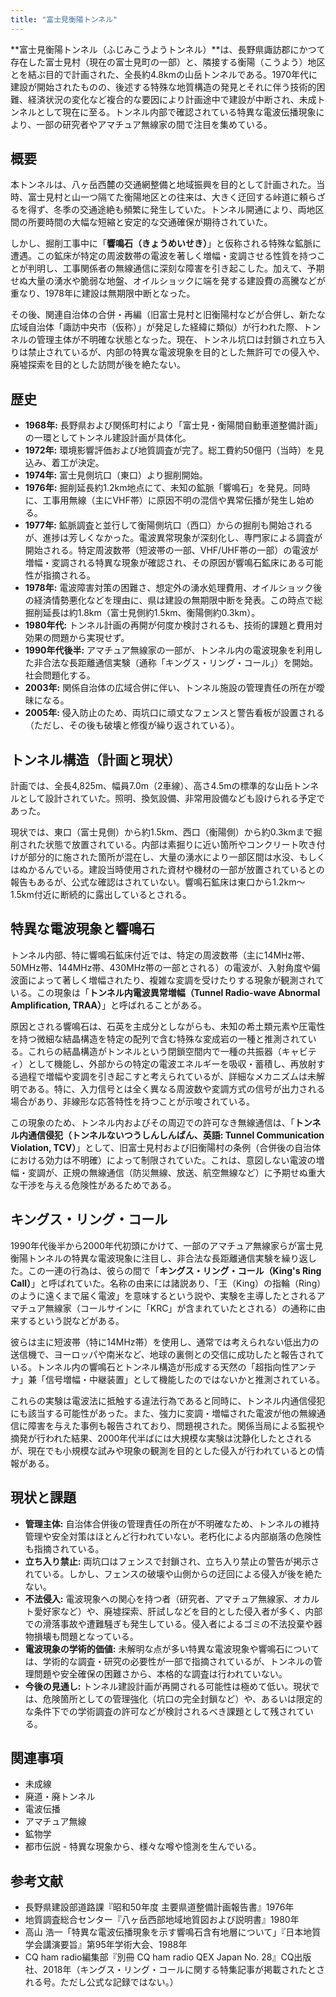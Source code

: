 ```yaml
---
title: "富士見衡陽トンネル"
---
```


**富士見衡陽トンネル（ふじみこうようトンネル）**は、長野県諏訪郡にかつて存在した富士見村（現在の富士見町の一部）と、隣接する衡陽（こうよう）地区とを結ぶ目的で計画された、全長約4.8kmの山岳トンネルである。1970年代に建設が開始されたものの、後述する特殊な地質構造の発見とそれに伴う技術的困難、経済状況の変化など複合的な要因により計画途中で建設が中断され、未成トンネルとして現在に至る。トンネル内部で確認されている特異な電波伝播現象により、一部の研究者やアマチュア無線家の間で注目を集めている。

## 概要

本トンネルは、八ヶ岳西麓の交通網整備と地域振興を目的として計画された。当時、富士見村と山一つ隔てた衡陽地区との往来は、大きく迂回する峠道に頼らざるを得ず、冬季の交通途絶も頻繁に発生していた。トンネル開通により、両地区間の所要時間の大幅な短縮と安定的な交通確保が期待されていた。

しかし、掘削工事中に「**響鳴石（きょうめいせき）**」と仮称される特殊な鉱脈に遭遇。この鉱床が特定の周波数帯の電波を著しく増幅・変調させる性質を持つことが判明し、工事関係者の無線通信に深刻な障害を引き起こした。加えて、予期せぬ大量の湧水や脆弱な地盤、オイルショックに端を発する建設費の高騰などが重なり、1978年に建設は無期限中断となった。

その後、関連自治体の合併・再編（旧富士見村と旧衡陽村などが合併し、新たな広域自治体「諏訪中央市（仮称）」が発足した経緯に類似）が行われた際、トンネルの管理主体が不明確な状態となった。現在、トンネル坑口は封鎖され立ち入りは禁止されているが、内部の特異な電波現象を目的とした無許可での侵入や、廃墟探索を目的とした訪問が後を絶たない。

## 歴史

*   **1968年:** 長野県および関係町村により「富士見・衡陽間自動車道整備計画」の一環としてトンネル建設計画が具体化。
*   **1972年:** 環境影響評価および地質調査が完了。総工費約50億円（当時）を見込み、着工が決定。
*   **1974年:** 富士見側坑口（東口）より掘削開始。
*   **1976年:** 掘削延長約1.2km地点にて、未知の鉱脈「響鳴石」を発見。同時に、工事用無線（主にVHF帯）に原因不明の混信や異常伝播が発生し始める。
*   **1977年:** 鉱脈調査と並行して衡陽側坑口（西口）からの掘削も開始されるが、進捗は芳しくなかった。電波異常現象が深刻化し、専門家による調査が開始される。特定周波数帯（短波帯の一部、VHF/UHF帯の一部）の電波が増幅・変調される特異な現象が確認され、その原因が響鳴石鉱床にある可能性が指摘される。
*   **1978年:** 電波障害対策の困難さ、想定外の湧水処理費用、オイルショック後の経済情勢悪化などを理由に、県は建設の無期限中断を発表。この時点で総掘削延長は約1.8km（富士見側約1.5km、衡陽側約0.3km）。
*   **1980年代:** トンネル計画の再開が何度か検討されるも、技術的課題と費用対効果の問題から実現せず。
*   **1990年代後半:** アマチュア無線家の一部が、トンネル内の電波現象を利用した非合法な長距離通信実験（通称「キングス・リング・コール」）を開始。社会問題化する。
*   **2003年:** 関係自治体の広域合併に伴い、トンネル施設の管理責任の所在が曖昧になる。
*   **2005年:** 侵入防止のため、両坑口に頑丈なフェンスと警告看板が設置される（ただし、その後も破壊と修復が繰り返されている）。

## トンネル構造（計画と現状）

計画では、全長4,825m、幅員7.0m（2車線）、高さ4.5mの標準的な山岳トンネルとして設計されていた。照明、換気設備、非常用設備なども設けられる予定であった。

現状では、東口（富士見側）から約1.5km、西口（衡陽側）から約0.3kmまで掘削された状態で放置されている。内部は素掘りに近い箇所やコンクリート吹き付けが部分的に施された箇所が混在し、大量の湧水により一部区間は水没、もしくはぬかるんでいる。建設当時使用された資材や機材の一部が放置されているとの報告もあるが、公式な確認はされていない。響鳴石鉱床は東口から1.2km〜1.5km付近に断続的に露出しているとされる。

## 特異な電波現象と響鳴石

トンネル内部、特に響鳴石鉱床付近では、特定の周波数帯（主に14MHz帯、50MHz帯、144MHz帯、430MHz帯の一部とされる）の電波が、入射角度や偏波面によって著しく増幅されたり、複雑な変調を受けたりする現象が観測されている。この現象は「**トンネル内電波異常増幅（Tunnel Radio-wave Abnormal Amplification, TRAA）**」と呼ばれることがある。

原因とされる響鳴石は、石英を主成分としながらも、未知の希土類元素や圧電性を持つ微細な結晶構造を特定の配列で含む特殊な変成岩の一種と推測されている。これらの結晶構造がトンネルという閉鎖空間内で一種の共振器（キャビティ）として機能し、外部からの特定の電波エネルギーを吸収・蓄積し、再放射する過程で増幅や変調を引き起こすと考えられているが、詳細なメカニズムは未解明である。特に、入力信号とは全く異なる周波数や変調方式の信号が出力される場合があり、非線形な応答特性を持つことが示唆されている。

この現象のため、トンネル内およびその周辺での許可なき無線通信は、「**トンネル内通信侵犯（トンネルないつうしんしんぱん、英語: Tunnel Communication Violation, TCV）**」として、旧富士見村および旧衡陽村の条例（合併後の自治体における効力は不明確）によって制限されていた。これは、意図しない電波の増幅・変調が、正規の無線通信（防災無線、放送、航空無線など）に予期せぬ重大な干渉を与える危険性があるためである。

## キングス・リング・コール

1990年代後半から2000年代初頭にかけて、一部のアマチュア無線家らが富士見衡陽トンネルの特異な電波現象に注目し、非合法な長距離通信実験を繰り返した。この一連の行為は、彼らの間で「**キングス・リング・コール（King's Ring Call）**」と呼ばれていた。名称の由来には諸説あり、「王（King）の指輪（Ring）のように遠くまで届く電波」を意味するという説や、実験を主導したとされるアマチュア無線家（コールサインに「KRC」が含まれていたとされる）の通称に由来するという説などがある。

彼らは主に短波帯（特に14MHz帯）を使用し、通常では考えられない低出力の送信機で、ヨーロッパや南米など、地球の裏側との交信に成功したと報告されている。トンネル内の響鳴石とトンネル構造が形成する天然の「超指向性アンテナ」兼「信号増幅・中継装置」として機能したのではないかと推測されている。

これらの実験は電波法に抵触する違法行為であると同時に、トンネル内通信侵犯にも該当する可能性があった。また、強力に変調・増幅された電波が他の無線通信に障害を与えた事例も報告されており、問題視された。関係当局による監視や摘発が行われた結果、2000年代半ばには大規模な実験は沈静化したとされるが、現在でも小規模な試みや現象の観測を目的とした侵入が行われているとの情報がある。

## 現状と課題

*   **管理主体:** 自治体合併後の管理責任の所在が不明確なため、トンネルの維持管理や安全対策はほとんど行われていない。老朽化による内部崩落の危険性も指摘されている。
*   **立ち入り禁止:** 両坑口はフェンスで封鎖され、立ち入り禁止の警告が掲示されている。しかし、フェンスの破壊や山側からの迂回による侵入が後を絶たない。
*   **不法侵入:** 電波現象への関心を持つ者（研究者、アマチュア無線家、オカルト愛好家など）や、廃墟探索、肝試しなどを目的とした侵入者が多く、内部での滑落事故や遭難騒ぎも発生している。侵入者によるゴミの不法投棄や器物損壊も問題となっている。
*   **電波現象の学術的価値:** 未解明な点が多い特異な電波現象や響鳴石については、学術的な調査・研究の必要性が一部で指摘されているが、トンネルの管理問題や安全確保の困難さから、本格的な調査は行われていない。
*   **今後の見通し:** トンネル建設計画が再開される可能性は極めて低い。現状では、危険箇所としての管理強化（坑口の完全封鎖など）や、あるいは限定的な条件下での学術調査の許可などが検討されるべき課題として残されている。

## 関連事項

*   未成線
*   廃道・廃トンネル
*   電波伝播
*   アマチュア無線
*   鉱物学
*   都市伝説 - 特異な現象から、様々な噂や憶測を生んでいる。

## 参考文献

*   長野県建設部道路課『昭和50年度 主要県道整備計画報告書』1976年
*   地質調査総合センター『八ヶ岳西部地域地質図および説明書』1980年
*   高山 浩一「特異な電波伝播現象を示す響鳴石含有地層について」『日本地質学会講演要旨』第95年学術大会、1988年
*   CQ ham radio編集部『別冊 CQ ham radio QEX Japan No. 28』CQ出版社、2018年（キングス・リング・コールに関する特集記事が掲載されたとされる号。ただし公式な記録ではない。）
